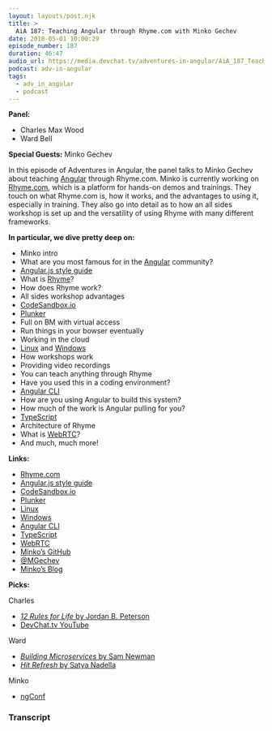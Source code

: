 ```yaml
---
layout: layouts/post.njk
title: >
  AiA 187: Teaching Angular through Rhyme.com with Minko Gechev
date: 2018-05-01 10:00:29
episode_number: 187
duration: 46:47
audio_url: https://media.devchat.tv/adventures-in-angular/AiA_187_Teaching_Angular_through_Rhyme.com_with_Minko_Gechev.mp3
podcast: adv-in-angular
tags:
  - adv_in_angular
  - podcast
---
```


**Panel:**

- Charles Max Wood
- Ward Bell

**Special Guests:** Minko Gechev

In this episode of Adventures in Angular, the panel talks to Minko Gechev about teaching [Angular](https://angular.io/) through Rhyme.com. Minko is currently working on [Rhyme.com](https://rhyme.com/), which is a platform for hands-on demos and trainings. They touch on what Rhyme.com is, how it works, and the advantages to using it, especially in training. They also go into detail as to how an all sides workshop is set up and the versatility of using Rhyme with many different frameworks.

**In particular, we dive pretty deep on:**

- Minko intro
- What are you most famous for in the [Angular](https://angular.io/) community?
- [Angular.js style guide](https://github.com/mgechev/angularjs-style-guide)
- What is [Rhyme](https://rhyme.com/)?
- How does Rhyme work?
- All sides workshop advantages
- [CodeSandbox.io](https://codesandbox.io/)
- [Plunker](https://plnkr.co/)
- Full on BM with virtual access
- Run things in your bowser eventually
- Working in the cloud
- [Linux](https://www.linux.org/) and [Windows](https://www.microsoft.com/en-us/windows)
- How workshops work
- Providing video recordings
- You can teach anything through Rhyme
- Have you used this in a coding environment?
- [Angular CLI](https://cli.angular.io/)
- How are you using Angular to build this system?
- How much of the work is Angular pulling for you?
- [TypeScript](https://www.typescriptlang.org/)
- Architecture of Rhyme
- What is [WebRTC](https://webrtc.org/)?
- And much, much more!

**Links:&nbsp;**

- [Rhyme.com](https://rhyme.com/)
- [Angular.js style guide](https://github.com/mgechev/angularjs-style-guide)
- [CodeSandbox.io](https://codesandbox.io/)
- [Plunker](https://plnkr.co/)
- [Linux](https://www.linux.org/)
- [Windows](https://www.microsoft.com/en-us/windows)
- [Angular CLI](https://cli.angular.io/)
- [TypeScript](https://www.typescriptlang.org/)
- [WebRTC](https://webrtc.org/)
- [Minko’s GitHub](https://github.com/mgechev)
- [@MGechev](https://twitter.com/mgechev?ref_src=twsrc%255Egoogle%257Ctwcamp%255Eserp%257Ctwgr%255Eauthor)
- [Minko’s Blog](https://blog.mgechev.com/)

**Picks:**

Charles

- [_12 Rules for Life_ by Jordan B. Peterson](https://www.amazon.com/12-Rules-Life-Antidote-Chaos/dp/0345816021)
- [DevChat.tv YouTube](https://www.youtube.com/c/devchattv)

Ward

- [_Building Microservices_ by Sam Newman](https://www.amazon.com/Building-Microservices-Designing-Fine-Grained-Systems/dp/1491950358)
- [_Hit Refresh_ by Satya Nadella](https://www.amazon.com/Hit-Refresh-Rediscover-Microsofts-Everyone-ebook/dp/B01HOT5SQA)

Minko

- [ngConf](https://www.ng-conf.org/)

### Transcript
